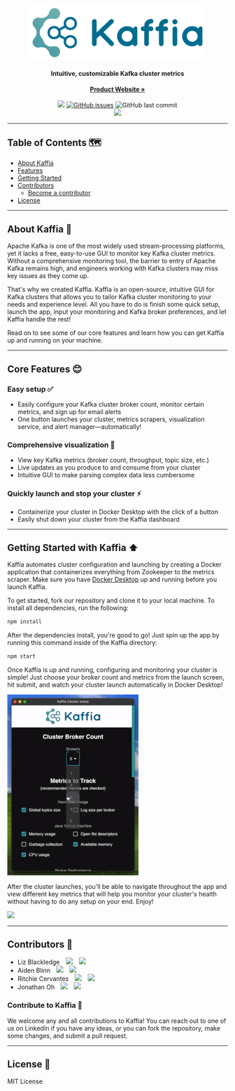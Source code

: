 <p align="center">
  <a href="">
    <img src="./src/assets/github-logo.jpg" alt="Logo" width="400" >
  </a>
  <h4 align="center">Intuitive, customizable Kafka cluster metrics</h4>
  <p align="center">
    <a href="https://kaffia.dev"><strong>Product Website »</strong></a>
    <br></br>
    <a href="https://github.com/oslabs-beta/kaffia"><img src="https://img.shields.io/badge/license-MIT-blue"/></a>
    <a href="https://github.com/oslabs-beta/kaffia/issues"><img alt="GitHub issues" src="https://img.shields.io/github/issues/oslabs-beta/kaffia"></a>
    <img alt="GitHub last commit" src="https://img.shields.io/github/last-commit/oslabs-beta/kaffia">
    <br>
    <a href="https://github.com/oslabs-beta/kaffia/stargazers"><img src="https://img.shields.io/github/stars/oslabs-beta/kaffia?style=social&label=Star&"/></a>
  </p>
</p>

---

## Table of Contents 🗺️

- [About Kaffia](#about)
- [Features](#features)
- [Getting Started](#getting-started)
- [Contributors](#contributors)
  - [Become a contributor](#contribute)
- [License](#license)

---

## <a name="about"></a> About Kaffia 📙

Apache Kafka is one of the most widely used stream-processing platforms, yet it lacks a free, easy-to-use GUI to monitor key Kafka cluster metrics. Without a comprehensive monitoring tool, the barrier to entry of Apache Kafka remains high, and engineers working with Kafka clusters may miss key issues as they come up.

That's why we created Kaffia. Kaffia is an open-source, intuitive GUI for Kafka clusters that allows you to tailor Kafka cluster monitoring to your needs and experience level. All you have to do is finish some quick setup, launch the app, input your monitoring and Kafka broker preferences, and let Kaffia handle the rest!

Read on to see some of our core features and learn how you can get Kaffia up and running on your machine.

---

## <a name="features"></a> Core Features 😊

### Easy setup ✅

- Easily configure your Kafka cluster broker count, monitor certain metrics, and sign up for email alerts
- One button launches your cluster, metrics scrapers, visualization service, and alert manager—automatically!

### Comprehensive visualization 🔎

- View key Kafka metrics (broker count, throughput, topic size, etc.)
- Live updates as you produce to and consume from your cluster
- Intuitive GUI to make parsing complex data less cumbersome

### Quickly launch and stop your cluster ⚡️

- Containerize your cluster in Docker Desktop with the click of a button
- Easily shut down your cluster from the Kaffia dashboard

---

## <a name="getting-started"></a> Getting Started with Kaffia ⬆️

Kaffia automates cluster configuration and launching by creating a Docker application that containerizes everything from Zookeeper to the metrics scraper. Make sure you have [Docker Desktop](https://www.docker.com/products/docker-desktop/) up and running before you launch Kaffia.

To get started, fork our repository and clone it to your local machine. To install all dependencies, run the following:

```sh
npm install
```

After the dependencies install, you're good to go! Just spin up the app by running this command inside of the Kaffia directory:

```sh
npm start
```

Once Kaffia is up and running, configuring and monitoring your cluster is simple! Just choose your broker count and metrics from the launch screen, hit submit, and watch your cluster launch automatically in Docker Desktop!

<img src="src/assets/launch-demo.gif" width="300"/>

After the cluster launches, you'll be able to navigate throughout the app and view different key metrics that will help you monitor your cluster's health without having to do any setup on your end. Enjoy!

<img src="src/assets/main-demo.gif" width="500"/>

---

## <a name="contributors"></a> Contributors 👋

- Liz Blackledge <a href="https://github.com/Liz5112"><img style="height:17px;margin:0px 10px" src="https://img.shields.io/github/followers/Liz5112?style=social"></a> <a href="https://www.linkedin.com/in/lizblackledge01/"><img style="height:17px" src="https://img.shields.io/badge/LinkedIn-0077B5?style=for-the-badge&logo=linkedin&logoColor=white"></img></a>
- Aiden Blinn <a href="https://github.com/aidenblinn"><img style="height:17px;margin:0px 10px" src="https://img.shields.io/github/followers/aidenblinn?style=social"></a> <a href="https://www.linkedin.com/in/aidenblinn/"><img style="height:17px" src="https://img.shields.io/badge/LinkedIn-0077B5?style=for-the-badge&logo=linkedin&logoColor=white"></img></a>
- Ritchie Cervantes <a href="https://github.com/rcervant"><img style="height:17px;margin:0px 10px" src="https://img.shields.io/github/followers/rcervant?style=social"></a> <a href="https://www.linkedin.com/in/ritchie-cervantes/"><img style="height:17px" src="https://img.shields.io/badge/LinkedIn-0077B5?style=for-the-badge&logo=linkedin&logoColor=white"></img></a>
- Jonathan Oh <a href="https://github.com/jonoh9257"><img style="height:17px;margin:0px 10px" src="https://img.shields.io/github/followers/jonoh9257?style=social"></a> <a href="https://www.linkedin.com/in/jonathan-oh/"><img style="height:17px" src="https://img.shields.io/badge/LinkedIn-0077B5?style=for-the-badge&logo=linkedin&logoColor=white"></img></a>

### <a name="contribute"></a> Contribute to Kaffia 💪

We welcome any and all contributions to Kaffia! You can reach out to one of us on LinkedIn if you have any ideas, or you can fork the repository, make some changes, and submit a pull request.

---

## <a name="license"></a> License 🧐

MIT License
